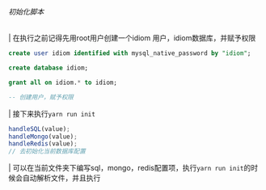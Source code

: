 ###### 初始化脚本

| 在执行之前记得先用root用户创建一个idiom 用户，idiom数据库，并赋予权限

```sql
create user idiom identified with mysql_native_password by "idiom";

create database idiom;

grant all on idiom.* to idiom;

-- 创建用户，赋予权限
```
| 接下来执行`yarn run init`

```javascript
handleSQL(value);
handleMongo(value);
handleRedis(value);
// 去初始化当前数据库配置
```

| 可以在当前文件夹下编写sql，mongo，redis配置项，执行`yarn run init`的时候会自动解析文件，并且执行